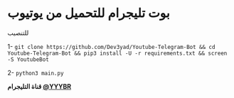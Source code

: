 # بوت تليجرام للتحميل من يوتيوب
للتنصيب

1- `git clone https://github.com/Dev3yad/Youtube-Telegram-Bot && cd Youtube-Telegram-Bot && pip3 install -U -r requirements.txt && screen -S YoutubeBot` 

2- `python3 main.py`

<b>قناة التليجرام [@YYYBR](https://YYYBR)</b>
